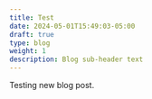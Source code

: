 ```yaml
---
title: Test
date: 2024-05-01T15:49:03-05:00
draft: true
type: blog
weight: 1
description: Blog sub-header text
---
```


Testing new blog post.


